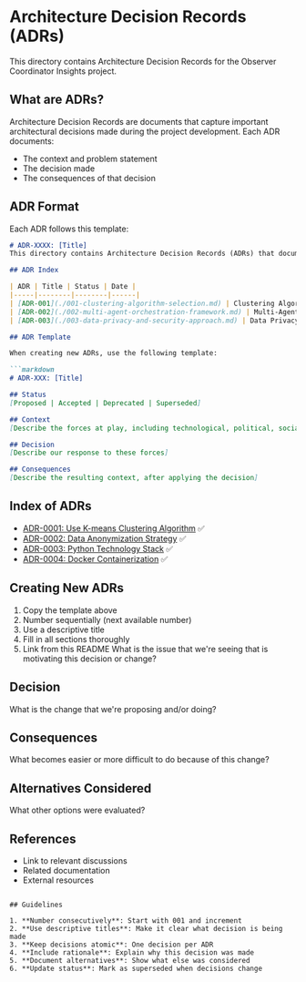 # Architecture Decision Records (ADRs)

This directory contains Architecture Decision Records for the Observer Coordinator Insights project.

## What are ADRs?

Architecture Decision Records are documents that capture important architectural decisions made during the project development. Each ADR documents:

- The context and problem statement
- The decision made
- The consequences of that decision

## ADR Format

Each ADR follows this template:

```markdown
# ADR-XXXX: [Title]
This directory contains Architecture Decision Records (ADRs) that document important architectural decisions made during the development of the observer-coordinator-insights project.

## ADR Index

| ADR | Title | Status | Date |
|-----|--------|--------|------|
| [ADR-001](./001-clustering-algorithm-selection.md) | Clustering Algorithm Selection | Accepted | 2025-01-15 |
| [ADR-002](./002-multi-agent-orchestration-framework.md) | Multi-Agent Orchestration Framework | Accepted | 2025-01-16 |
| [ADR-003](./003-data-privacy-and-security-approach.md) | Data Privacy and Security Approach | Accepted | 2025-01-17 |

## ADR Template

When creating new ADRs, use the following template:

```markdown
# ADR-XXX: [Title]

## Status
[Proposed | Accepted | Deprecated | Superseded]

## Context
[Describe the forces at play, including technological, political, social, and project local]

## Decision
[Describe our response to these forces]

## Consequences
[Describe the resulting context, after applying the decision]
```

## Index of ADRs

- [ADR-0001: Use K-means Clustering Algorithm](./0001-kmeans-clustering.md) ✅
- [ADR-0002: Data Anonymization Strategy](./0002-data-anonymization.md) ✅
- [ADR-0003: Python Technology Stack](./0003-python-stack.md) ✅
- [ADR-0004: Docker Containerization](./0004-docker-containerization.md) ✅

## Creating New ADRs

1. Copy the template above
2. Number sequentially (next available number)
3. Use a descriptive title
4. Fill in all sections thoroughly
5. Link from this README
What is the issue that we're seeing that is motivating this decision or change?

## Decision
What is the change that we're proposing and/or doing?

## Consequences
What becomes easier or more difficult to do because of this change?

## Alternatives Considered
What other options were evaluated?

## References
- Link to relevant discussions
- Related documentation
- External resources
```

## Guidelines

1. **Number consecutively**: Start with 001 and increment
2. **Use descriptive titles**: Make it clear what decision is being made
3. **Keep decisions atomic**: One decision per ADR
4. **Include rationale**: Explain why this decision was made
5. **Document alternatives**: Show what else was considered
6. **Update status**: Mark as superseded when decisions change